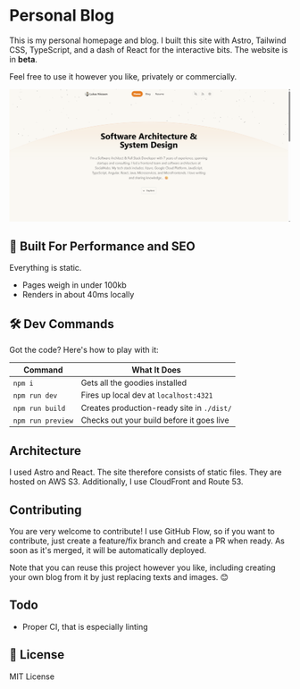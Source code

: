 # Personal Blog

This is my personal homepage and blog. I built this site with Astro, Tailwind CSS, TypeScript, and a dash of React for the interactive bits. The website is in **beta**.

Feel free to use it however you like, privately or commercially.

![Screenshot homepage](screenshot_homepage.png?raw=true "Screenshot")

## 🚀 Built For Performance and SEO

Everything is static.

- Pages weigh in under 100kb
- Renders in about 40ms locally

## 🛠️ Dev Commands

Got the code? Here's how to play with it:

| Command           | What It Does                               |
| ----------------- | ------------------------------------------ |
| `npm i`           | Gets all the goodies installed             |
| `npm run dev`     | Fires up local dev at `localhost:4321`     |
| `npm run build`   | Creates production-ready site in `./dist/` |
| `npm run preview` | Checks out your build before it goes live  |

## Architecture

I used Astro and React. The site therefore consists of static files. They are hosted on AWS S3. Additionally, I use CloudFront and Route 53.

## Contributing

You are very welcome to contribute! I use GitHub Flow, so if you want to contribute, just create a feature/fix branch and create a PR when ready. As soon as it's merged, it will be automatically deployed.

Note that you can reuse this project however you like, including creating your own blog from it by just replacing texts and images. 😊

## Todo

- Proper CI, that is especially linting

## 📜 License

MIT License
